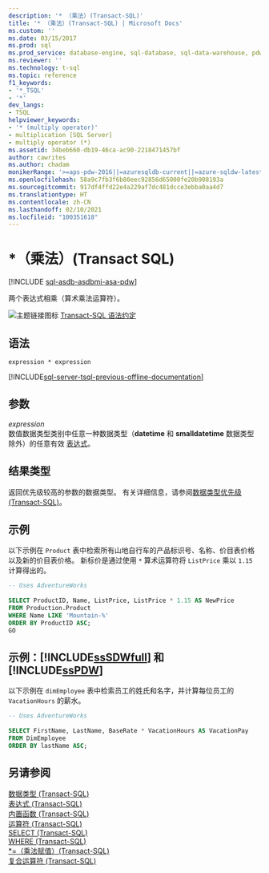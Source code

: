 ```yaml
---
description: '* （乘法）(Transact-SQL)'
title: '* （乘法）(Transact-SQL) | Microsoft Docs'
ms.custom: ''
ms.date: 03/15/2017
ms.prod: sql
ms.prod_service: database-engine, sql-database, sql-data-warehouse, pdw
ms.reviewer: ''
ms.technology: t-sql
ms.topic: reference
f1_keywords:
- '*_TSQL'
- '*'
dev_langs:
- TSQL
helpviewer_keywords:
- '* (multiply operator)'
- multiplication [SQL Server]
- multiply operator (*)
ms.assetid: 34beb660-db19-46ca-ac90-2218471457bf
author: cawrites
ms.author: chadam
monikerRange: '>=aps-pdw-2016||=azuresqldb-current||=azure-sqldw-latest||>=sql-server-2016||>=sql-server-linux-2017||=azuresqldb-mi-current'
ms.openlocfilehash: 58a9c7fb3f6b80eec92856d65000fe20b908193a
ms.sourcegitcommit: 917df4ffd22e4a229af7dc481dcce3ebba0aa4d7
ms.translationtype: HT
ms.contentlocale: zh-CN
ms.lasthandoff: 02/10/2021
ms.locfileid: "100351618"
---
```

# <a name="-multiplication-transact-sql"></a>*（乘法）(Transact SQL)
[!INCLUDE [sql-asdb-asdbmi-asa-pdw](../../includes/applies-to-version/sql-asdb-asdbmi-asa-pdw.md)]

  两个表达式相乘（算术乘法运算符）。  
  
 ![主题链接图标](../../database-engine/configure-windows/media/topic-link.gif "“主题链接”图标") [Transact-SQL 语法约定](../../t-sql/language-elements/transact-sql-syntax-conventions-transact-sql.md)  
  
## <a name="syntax"></a>语法  
  
```syntaxsql  
expression * expression  
```  
  
[!INCLUDE[sql-server-tsql-previous-offline-documentation](../../includes/sql-server-tsql-previous-offline-documentation.md)]

## <a name="arguments"></a>参数
 *expression*  
 数值数据类型类别中任意一种数据类型（**datetime** 和 **smalldatetime** 数据类型除外）的任意有效 [表达式](../../t-sql/language-elements/expressions-transact-sql.md)。  
  
## <a name="result-types"></a>结果类型  
 返回优先级较高的参数的数据类型。 有关详细信息，请参阅[数据类型优先级 (Transact-SQL)](../../t-sql/data-types/data-type-precedence-transact-sql.md)。  
  
## <a name="examples"></a>示例  
 以下示例在 `Product` 表中检索所有山地自行车的产品标识号、名称、价目表价格以及新的价目表价格。 新标价是通过使用 `*` 算术运算符将 `ListPrice` 乘以 `1.15` 计算得出的。  
  
```sql  
-- Uses AdventureWorks  
  
SELECT ProductID, Name, ListPrice, ListPrice * 1.15 AS NewPrice  
FROM Production.Product  
WHERE Name LIKE 'Mountain-%'  
ORDER BY ProductID ASC;  
GO  
```  
  
## <a name="examples-sssdwfull-and-sspdw"></a>示例：[!INCLUDE[ssSDWfull](../../includes/sssdwfull-md.md)] 和 [!INCLUDE[ssPDW](../../includes/sspdw-md.md)]  
 以下示例在 `dimEmployee` 表中检索员工的姓氏和名字，并计算每位员工的 `VacationHours` 的薪水。  
  
```sql  
-- Uses AdventureWorks  
  
SELECT FirstName, LastName, BaseRate * VacationHours AS VacationPay  
FROM DimEmployee  
ORDER BY lastName ASC;  
```  
  
## <a name="see-also"></a>另请参阅  
 [数据类型 (Transact-SQL)](../../t-sql/data-types/data-types-transact-sql.md)   
 [表达式 (Transact-SQL)](../../t-sql/language-elements/expressions-transact-sql.md)   
 [内置函数 (Transact-SQL)](~/t-sql/functions/functions.md)   
 [运算符 (Transact-SQL)](../../t-sql/language-elements/operators-transact-sql.md)   
 [SELECT (Transact-SQL)](../../t-sql/queries/select-transact-sql.md)   
 [WHERE (Transact-SQL)](../../t-sql/queries/where-transact-sql.md)   
 [*=（乘法赋值）(Transact-SQL)](../../t-sql/language-elements/multiply-equals-transact-sql.md)   
 [复合运算符 (Transact-SQL)](../../t-sql/language-elements/compound-operators-transact-sql.md)  
  
  


